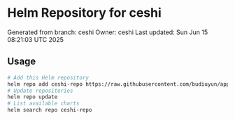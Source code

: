 # Helm Repository for ceshi
Generated from branch: ceshi
Owner: ceshi
Last updated: Sun Jun 15 08:21:03 UTC 2025

## Usage
```bash
# Add this Helm repository
helm repo add ceshi-repo https://raw.githubusercontent.com/budiuyun/appStore/helm-ceshi/
# Update repositories
helm repo update
# List available charts
helm search repo ceshi-repo
```
